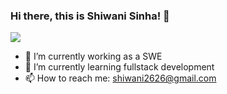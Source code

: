 ### Hi there, this is Shiwani Sinha! 👋
![](https://komarev.com/ghpvc/?shiwani2626sinha)



- 🔭 I’m currently working as a SWE
- 🌱 I’m currently learning fullstack development
- 📫 How to reach me: shiwani2626@gmail.com
 
